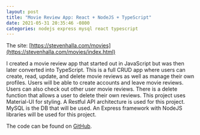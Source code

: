 ```yaml
---
layout: post
title: "Movie Review App: React + NodeJS + TypeScript"
date: 2021-05-31 20:35:46 -0800
categories: nodejs express mysql react typescript
---
```


The site: [https://stevenhalla.com/movies](https://stevenhalla.com/movies/index.html)

I created a movie review app that started out in JavaScript but was then later converted into TypeScript.
This is a full CRUD app where users can create, read, update, and delete movie reviews as well as manage their own profiles.
Users will be able to create accounts and leave movie reviews. Users can also check out other user movie reviews.
There is a delete function that allows a user to delete their own reviews.
This project uses Material-UI for styling. A Restful API architecture is used for this project. MySQL is the DB that will be used. 
An Express framework with NodeJS libraries will be used for this project.

The code can be found on [GitHub](https://github.com/steven-halla/movie_review_site).
